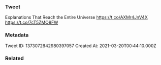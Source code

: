### Tweet
Explanations That Reach the Entire Universe https://t.co/AXMr4JnV4X https://t.co/7cT5ZMO8FW

### Metadata
Tweet ID: 1373072842980397057
Created At: 2021-03-20T00:44:10.000Z

### Related


